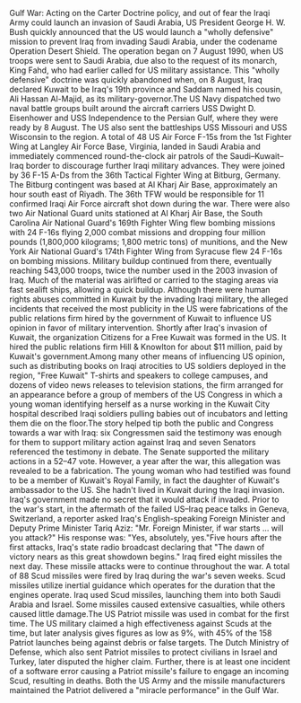 Gulf War: Acting on the Carter Doctrine policy, and out of fear the Iraqi Army could launch an invasion of Saudi Arabia, US President George H. W. Bush quickly announced that the US would launch a "wholly defensive" mission to prevent Iraq from invading Saudi Arabia, under the codename Operation Desert Shield. The operation began on 7 August 1990, when US troops were sent to Saudi Arabia, due also to the request of its monarch, King Fahd, who had earlier called for US military assistance. This "wholly defensive" doctrine was quickly abandoned when, on 8 August, Iraq declared Kuwait to be Iraq's 19th province and Saddam named his cousin, Ali Hassan Al-Majid, as its military-governor.The US Navy dispatched two naval battle groups built around the aircraft carriers USS Dwight D. Eisenhower and USS Independence to the Persian Gulf, where they were ready by 8 August. The US also sent the battleships USS Missouri and USS Wisconsin to the region. A total of 48 US Air Force F-15s from the 1st Fighter Wing at Langley Air Force Base, Virginia, landed in Saudi Arabia and immediately commenced round-the-clock air patrols of the Saudi–Kuwait–Iraq border to discourage further Iraqi military advances. They were joined by 36 F-15 A-Ds from the 36th Tactical Fighter Wing at Bitburg, Germany. The Bitburg contingent was based at Al Kharj Air Base, approximately an hour south east of Riyadh. The 36th TFW would be responsible for 11 confirmed Iraqi Air Force aircraft shot down during the war. There were also two Air National Guard units stationed at Al Kharj Air Base, the South Carolina Air National Guard's 169th Fighter Wing flew bombing missions with 24 F-16s flying 2,000 combat missions and dropping four million pounds (1,800,000 kilograms; 1,800 metric tons) of munitions, and the New York Air National Guard's 174th Fighter Wing from Syracuse flew 24 F-16s on bombing missions. Military buildup continued from there, eventually reaching 543,000 troops, twice the number used in the 2003 invasion of Iraq. Much of the material was airlifted or carried to the staging areas via fast sealift ships, allowing a quick buildup. Although there were human rights abuses committed in Kuwait by the invading Iraqi military, the alleged incidents that received the most publicity in the US were fabrications of the public relations firm hired by the government of Kuwait to influence US opinion in favor of military intervention. Shortly after Iraq's invasion of Kuwait, the organization Citizens for a Free Kuwait was formed in the US. It hired the public relations firm Hill & Knowlton for about $11 million, paid by Kuwait's government.Among many other means of influencing US opinion, such as distributing books on Iraqi atrocities to US soldiers deployed in the region, "Free Kuwait" T-shirts and speakers to college campuses, and dozens of video news releases to television stations, the firm arranged for an appearance before a group of members of the US Congress in which a young woman identifying herself as a nurse working in the Kuwait City hospital described Iraqi soldiers pulling babies out of incubators and letting them die on the floor.The story helped tip both the public and Congress towards a war with Iraq: six Congressmen said the testimony was enough for them to support military action against Iraq and seven Senators referenced the testimony in debate. The Senate supported the military actions in a 52–47 vote. However, a year after the war, this allegation was revealed to be a fabrication. The young woman who had testified was found to be a member of Kuwait's Royal Family, in fact the daughter of Kuwait's ambassador to the US. She hadn't lived in Kuwait during the Iraqi invasion. Iraq's government made no secret that it would attack if invaded. Prior to the war's start, in the aftermath of the failed US–Iraq peace talks in Geneva, Switzerland, a reporter asked Iraq's English-speaking Foreign Minister and Deputy Prime Minister Tariq Aziz: "Mr. Foreign Minister, if war starts ... will you attack?" His response was: "Yes, absolutely, yes."Five hours after the first attacks, Iraq's state radio broadcast declaring that "The dawn of victory nears as this great showdown begins." Iraq fired eight missiles the next day. These missile attacks were to continue throughout the war. A total of 88 Scud missiles were fired by Iraq during the war's seven weeks. Scud missiles utilize inertial guidance which operates for the duration that the engines operate. Iraq used Scud missiles, launching them into both Saudi Arabia and Israel. Some missiles caused extensive casualties, while others caused little damage.The US Patriot missile was used in combat for the first time. The US military claimed a high effectiveness against Scuds at the time, but later analysis gives figures as low as 9%, with 45% of the 158 Patriot launches being against debris or false targets. The Dutch Ministry of Defense, which also sent Patriot missiles to protect civilians in Israel and Turkey, later disputed the higher claim. Further, there is at least one incident of a software error causing a Patriot missile's failure to engage an incoming Scud, resulting in deaths. Both the US Army and the missile manufacturers maintained the Patriot delivered a "miracle performance" in the Gulf War.
